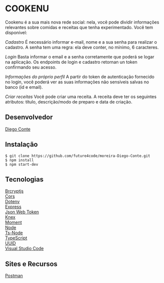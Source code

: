 # COOKENU

Cookenu é a sua mais nova rede social: nela, você pode dividir informações relevantes sobre comidas e receitas que tenha experimentado. Você tem disponível:

*Cadastro*
É necessário informar e-mail, nome e a sua senha para realizar o cadastro. A senha tem uma regra: ela deve conter, no mínimo, 6 caracteres.

*Login*
Basta informar o email e a senha corretamente que poderá se logar na aplicação. Os endpoints de login e cadastro retornan un token confirmando seu acesso.

*Informações do próprio perfil*
A partir do token de autenticação fornecido no login, você poderá ver as suas informações não sensíveis salvas no banco (id e email).

*Criar receitas*
Você pode criar uma receita. A receita deve ter os seguintes atributos: título, descrição/modo de preparo e data de criação.

## Desenvolvedor

[Diego Conte](https://github.com/diegocomte)

## Instalação

```
$ git clone https://github.com/future4code/moreira-Diego-Conte.git
$ npm install
$ npm start-dev
```

## Tecnologias

[Brcryptjs](https://www.npmjs.com/package/bcryptjs)\
[Cors](https://expressjs.com/en/resources/middleware/cors.html)\
[Dotenv](https://www.npmjs.com/package/dotenv)\
[Express](https://expressjs.com/)\
[Json Web Token](https://www.npmjs.com/package/jsonwebtoken)\
[Knex](http://knexjs.org/)\
[Moment](https://momentjs.com/)\
[Node](https://nodejs.org/en/)\
[Ts-Node](https://www.npmjs.com/package/ts-node)\
[TypeScript](https://www.typescriptlang.org/)\
[UUID](https://www.npmjs.com/package/uuid)\
[Visual Studio Code](https://code.visualstudio.com/docs/editor/vscode-web)

## Sites e Recursos

[Postman](https://www.postman.com/)
